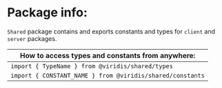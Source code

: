 # Package info:

`Shared` package contains and exports constants and types for `client` and `server` packages.

| How to access types and constants from anywhere:          |
|-----------------------------------------------------------|
| `import { TypeName } from @viridis/shared/types`          |
| `import { CONSTANT_NAME } from @viridis/shared/constants` |
